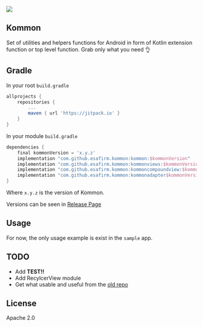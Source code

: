[![](https://jitpack.io/v/esafirm/kommon.svg)](https://jitpack.io/#esafirm/kommon)

## Kommon

Set of utilities and helpers functions for Android in form of Kotlin extension function or top level function. Grab only what you need 👌

## Gradle 

In your root `build.gradle`

```groovy
allprojects {
    repositories {
	    ...
	    maven { url 'https://jitpack.io' }
	}
}
```    

In your module `build.gradle` 

```groovy
dependencies {
    final kommonVersion = 'x.y.z'
    implementation "com.github.esafirm.kommon:kommon:$kommonVersion"
    implementation "com.github.esafirm.kommon:kommonviews:$kommonVersion"
    implementation "com.github.esafirm.kommon:kommoncompoundview:$kommonVersion"
    implementation "com.github.esafirm.kommon:kommonadapter$kommonVersion"
}
```
Where `x.y.z` is the version of Kommon. 

Versions can be seen in [Release Page](https://github.com/esafirm/kommon/releases)

## Usage

For now, the only usage example is exist in the `sample` app.

## TODO

- Add **TEST!!** 
- Add RecylcerView module
- Get what usable and useful from the [old repo](https://github.com/esafirm/androidcommon)

## License

Apache 2.0 

